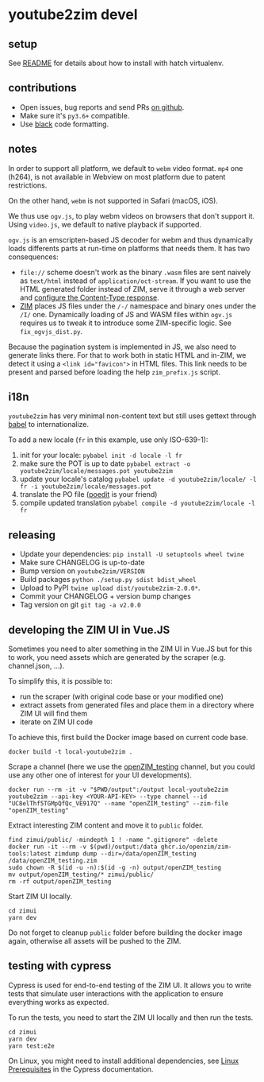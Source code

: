 # youtube2zim devel


## setup

See [README](README.md) for details about how to install with hatch virtualenv.

## contributions

* Open issues, bug reports and send PRs [on github](https://github.com/openzim/youtube).
* Make sure it's `py3.6+` compatible.
* Use [black](https://github.com/psf/black) code formatting.

## notes

In order to support all platform, we default to `webm` video format. `mp4` one (h264), is not available in Webview on most platform due to patent restrictions.

On the other hand, `webm` is not supported in Safari (macOS, iOS).

We thus use `ogv.js`, to play webm videos on browsers that don't support it. Using `video.js`, we default to native playback if supported.

`ogv.js` is an emscripten-based JS decoder for webm and thus dynamically loads differents parts at run-time on platforms that needs them. It has two consequences:

* `file://` scheme doesn't work as the binary `.wasm` files are sent naively as `text/html` instead of `application/oct-stream`. If you want to use the HTML generated folder instead of ZIM, serve it through a web server and [configure the Content-Type response](https://emscripten.org/docs/compiling/WebAssembly.html#web-server-setup).
* [ZIM](https://wiki.openzim.org/wiki/ZIM_file_format) places JS files under the `/-/` namespace and binary ones under the `/I/` one. Dynamically loading of JS and WASM files within `ogv.js` requires us to tweak it to introduce some ZIM-specific logic. See `fix_ogvjs_dist.py`.

Because the pagination system is implemented in JS, we also need to generate links there. For that to work both in static HTML and in-ZIM, we detect it using a `<link id="favicon">` in HTML files. This link needs to be present and parsed before loading the help `zim_prefix.js` script.

## i18n

`youtube2zim` has very minimal non-content text but still uses gettext through [babel]() to internationalize.

To add a new locale (`fr` in this example, use only ISO-639-1):

1. init for your locale: `pybabel init -d locale -l fr`
2. make sure the POT is up to date `pybabel extract -o youtube2zim/locale/messages.pot youtube2zim`
3. update your locale's catalog `pybabel update -d youtube2zim/locale/ -l fr -i youtube2zim/locale/messages.pot`
3. translate the PO file ([poedit](https://poedit.net/) is your friend)
4. compile updated translation `pybabel compile -d youtube2zim/locale -l fr`

## releasing

* Update your dependencies: `pip install -U setuptools wheel twine`
* Make sure CHANGELOG is up-to-date
* Bump version on `youtube2zim/VERSION`
* Build packages `python ./setup.py sdist bdist_wheel`
* Upload to PyPI `twine upload dist/youtube2zim-2.0.0*`.
* Commit your CHANGELOG + version bump changes
* Tag version on git `git tag -a v2.0.0`

## developing the ZIM UI in Vue.JS

Sometimes you need to alter something in the ZIM UI in Vue.JS but for this to work, you need assets which are generated by the scraper (e.g. channel.json, ...).

To simplify this, it is possible to:
- run the scraper (with original code base or your modified one)
- extract assets from generated files and place them in a directory where ZIM UI will find them
- iterate on ZIM UI code

To achieve this, first build the Docker image based on current code base.

```
docker build -t local-youtube2zim .
```

Scrape a channel (here we use the [openZIM_testing](https://www.youtube.com/channel/UC8elThf5TGMpQfQc_VE917Q) channel, but you could use any other one of interest for your UI developments).

```
docker run --rm -it -v "$PWD/output":/output local-youtube2zim youtube2zim --api-key <YOUR-API-KEY> --type channel --id "UC8elThf5TGMpQfQc_VE917Q" --name "openZIM_testing" --zim-file "openZIM_testing"
```

Extract interesting ZIM content and move it to `public` folder.

```
find zimui/public/ -mindepth 1 ! -name ".gitignore" -delete
docker run -it --rm -v $(pwd)/output:/data ghcr.io/openzim/zim-tools:latest zimdump dump --dir=/data/openZIM_testing /data/openZIM_testing.zim
sudo chown -R $(id -u -n):$(id -g -n) output/openZIM_testing
mv output/openZIM_testing/* zimui/public/
rm -rf output/openZIM_testing
```

Start ZIM UI locally.

```
cd zimui
yarn dev
```

Do not forget to cleanup `public` folder before building the docker image again, otherwise all assets will be pushed to the ZIM.

## testing with cypress

Cypress is used for end-to-end testing of the ZIM UI. It allows you to write tests that simulate user interactions with the application to ensure everything works as expected.

To run the tests, you need to start the ZIM UI locally and then run the tests.

```
cd zimui
yarn dev
yarn test:e2e
```

On Linux, you might need to install additional dependencies, see [Linux Prerequisites](https://docs.cypress.io/guides/getting-started/installing-cypress#Linux-Prerequisites) in the Cypress documentation.
